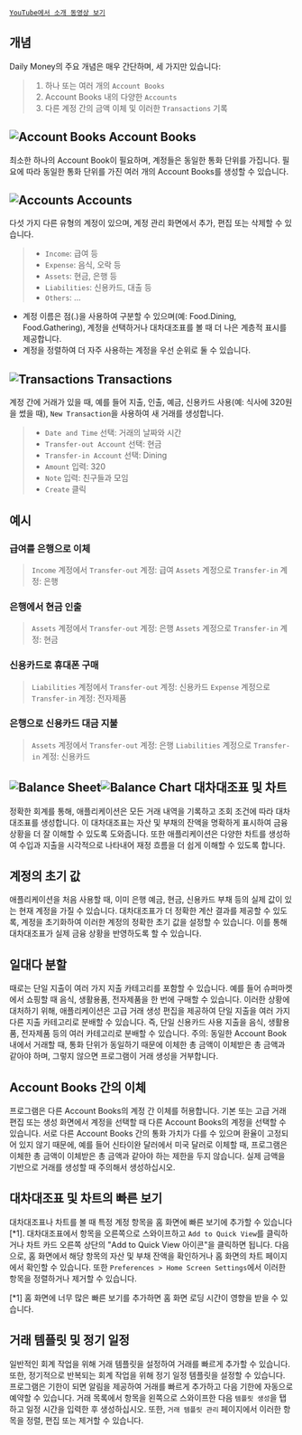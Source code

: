 
[`YouTube에서 소개 동영상 보기`](https://youtu.be/uN3GkA_Afuw)

## 개념

Daily Money의 주요 개념은 매우 간단하며, 세 가지만 있습니다:

> 1. 하나 또는 여러 개의 `Account Books`
> 2. Account Books 내의 다양한 `Accounts`
> 3. 다른 계정 간의 금액 이체 및 이러한 `Transactions` 기록

## ![Account Books](icon:///notebook-multiple) Account Books

최소한 하나의 Account Book이 필요하며, 계정들은 동일한 통화 단위를 가집니다. 필요에 따라 동일한 통화 단위를 가진 여러 개의 Account Books를 생성할 수 있습니다.

## ![Accounts](icon:///bookmark-multiple) Accounts

다섯 가지 다른 유형의 계정이 있으며, 계정 관리 화면에서 추가, 편집 또는 삭제할 수 있습니다.

> - `Income`: 급여 등
> - `Expense`: 음식, 오락 등
> - `Assets`: 현금, 은행 등
> - `Liabilities`: 신용카드, 대출 등
> - `Others`: ...

* 계정 이름은 점(.)을 사용하여 구분할 수 있으며(예: Food.Dining, Food.Gathering), 계정을 선택하거나 대차대조표를 볼 때 더 나은 계층적 표시를 제공합니다.
* 계정을 정렬하여 더 자주 사용하는 계정을 우선 순위로 둘 수 있습니다.

## ![Transactions](icon:///receipt) Transactions

계정 간에 거래가 있을 때, 예를 들어 지출, 인출, 예금, 신용카드 사용(예: 식사에 320원을 썼을 때), `New Transaction`을 사용하여 새 거래를 생성합니다.
> - `Date and Time` 선택: 거래의 날짜와 시간
> - `Transfer-out Account` 선택: 현금
> - `Transfer-in Account` 선택: Dining
> - `Amount` 입력: 320
> - `Note` 입력: 친구들과 모임
> - `Create` 클릭

## 예시

### 급여를 은행으로 이체

> `Income` 계정에서 `Transfer-out` 계정: 급여
> `Assets` 계정으로 `Transfer-in` 계정: 은행

### 은행에서 현금 인출

> `Assets` 계정에서 `Transfer-out` 계정: 은행
> `Assets` 계정으로 `Transfer-in` 계정: 현금

### 신용카드로 휴대폰 구매

> `Liabilities` 계정에서 `Transfer-out` 계정: 신용카드
> `Expense` 계정으로 `Transfer-in` 계정: 전자제품

### 은행으로 신용카드 대금 지불

> `Assets` 계정에서 `Transfer-out` 계정: 은행 
> `Liabilities` 계정으로 `Transfer-in` 계정: 신용카드

## ![Balance Sheet](icon:///scale-balance)![Balance Chart](icon:///chart-pie) 대차대조표 및 차트

정확한 회계를 통해, 애플리케이션은 모든 거래 내역을 기록하고 조회 조건에 따라 대차대조표를 생성합니다. 이 대차대조표는 자산 및 부채의 잔액을 명확하게 표시하여 금융 상황을 더 잘 이해할 수 있도록 도와줍니다. 또한 애플리케이션은 다양한 차트를 생성하여 수입과 지출을 시각적으로 나타내어 재정 흐름을 더 쉽게 이해할 수 있도록 합니다.

## 계정의 초기 값

애플리케이션을 처음 사용할 때, 이미 은행 예금, 현금, 신용카드 부채 등의 실제 값이 있는 현재 계정을 가질 수 있습니다. 대차대조표가 더 정확한 계산 결과를 제공할 수 있도록, 계정을 초기화하여 이러한 계정의 정확한 초기 값을 설정할 수 있습니다. 이를 통해 대차대조표가 실제 금융 상황을 반영하도록 할 수 있습니다.

## 일대다 분할

때로는 단일 지출이 여러 가지 지출 카테고리를 포함할 수 있습니다. 예를 들어 슈퍼마켓에서 쇼핑할 때 음식, 생활용품, 전자제품을 한 번에 구매할 수 있습니다. 이러한 상황에 대처하기 위해, 애플리케이션은 고급 거래 생성 편집을 제공하여 단일 지출을 여러 가지 다른 지출 카테고리로 분배할 수 있습니다. 즉, 단일 신용카드 사용 지출을 음식, 생활용품, 전자제품 등의 여러 카테고리로 분배할 수 있습니다. 주의: 동일한 Account Book 내에서 거래할 때, 통화 단위가 동일하기 때문에 이체한 총 금액이 이체받은 총 금액과 같아야 하며, 그렇지 않으면 프로그램이 거래 생성을 거부합니다.

## Account Books 간의 이체

프로그램은 다른 Account Books의 계정 간 이체를 허용합니다. 기본 또는 고급 거래 편집 또는 생성 화면에서 계정을 선택할 때 다른 Account Books의 계정을 선택할 수 있습니다. 서로 다른 Account Books 간의 통화 가치가 다를 수 있으며 환율이 고정되어 있지 않기 때문에, 예를 들어 신타이완 달러에서 미국 달러로 이체할 때, 프로그램은 이체한 총 금액이 이체받은 총 금액과 같아야 하는 제한을 두지 않습니다. 실제 금액을 기반으로 거래를 생성할 때 주의해서 생성하십시오.

## 대차대조표 및 차트의 빠른 보기

대차대조표나 차트를 볼 때 특정 계정 항목을 홈 화면에 빠른 보기에 추가할 수 있습니다[*1]. 대차대조표에서 항목을 오른쪽으로 스와이프하고 `Add to Quick View`를 클릭하거나 차트 카드 오른쪽 상단의 "Add to Quick View 아이콘"을 클릭하면 됩니다. 다음으로, 홈 화면에서 해당 항목의 자산 및 부채 잔액을 확인하거나 홈 화면의 차트 페이지에서 확인할 수 있습니다. 또한 `Preferences > Home Screen Settings`에서 이러한 항목을 정렬하거나 제거할 수 있습니다.

[*1] 홈 화면에 너무 많은 빠른 보기를 추가하면 홈 화면 로딩 시간이 영향을 받을 수 있습니다.

## 거래 템플릿 및 정기 일정

일반적인 회계 작업을 위해 거래 템플릿을 설정하여 거래를 빠르게 추가할 수 있습니다. 또한, 정기적으로 반복되는 회계 작업을 위해 정기 일정 템플릿을 설정할 수 있습니다. 프로그램은 기한이 되면 알림을 제공하여 거래를 빠르게 추가하고 다음 기한에 자동으로 예약할 수 있습니다. 거래 목록에서 항목을 왼쪽으로 스와이프한 다음 `템플릿 생성`을 탭하고 일정 시간을 입력한 후 생성하십시오. 또한, `거래 템플릿 관리` 페이지에서 이러한 항목을 정렬, 편집 또는 제거할 수 있습니다.
